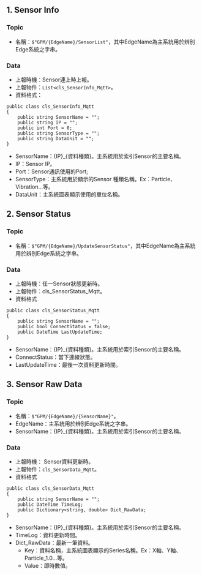 ## 1. Sensor Info
### Topic
- 名稱：``` $"GPM/{EdgeName}/SensorList" ```，其中EdgeName為主系統用於辨別Edge系統之字串。

### Data
- 上報時機：Sensor連上時上報。
- 上報物件：```List<cls_SensorInfo_Mqtt>```。
- 資料格式：
```
public class cls_SensorInfo_Mqtt
{
    public string SensorName = "";
    public string IP = "";
    public int Port = 0;
    public string SensorType = "";
    public string DataUnit = "";
}
```
- SensorName：{IP}_{資料種類}。主系統用於索引Sensor的主要名稱。
- IP：Sensor IP。
- Port：Sensor通訊使用的Port;
- SensorType：主系統用於顯示的Sensor 種類名稱。Ex：Particle、Vibration…等。
- DataUnit：主系統圖表顯示使用的單位名稱。

## 2. Sensor Status
### Topic
- 名稱：```$"GPM/{EdgeName}/UpdateSensorStatus"```，其中EdgeName為主系統用於辨別Edge系統之字串。

### Data
- 上報時機：任一Sensor狀態更新時。
- 上報物件：cls_SensorStatus_Mqtt。
- 資料格式
```
public class cls_SensorStatus_Mqtt
{
    public string SensorName = "";
    public bool ConnectStatus = false;
    public DateTime LastUpdateTime;
}
```
- SensorName：{IP}_{資料種類}。主系統用於索引Sensor的主要名稱。
- ConnectStatus：當下連線狀態。
- LastUpdateTime：最後一次資料更新時間。

## 3. Sensor Raw Data
### Topic
- 名稱：```$"GPM/{EdgeName}/{SensorName}"```。
- EdgeName：主系統用於辨別Edge系統之字串。
- SensorName：{IP}_{資料種類}。主系統用於索引Sensor的主要名稱。

### Data
- 上報時機： Sensor資料更新時。
- 上報物件：```cls_SensorData_Mqtt```。
- 資料格式
```
public class cls_SensorData_Mqtt
{
    public string SensorName = "";
    public DateTime TimeLog;
    public Dictionary<string, double> Dict_RawData;
}
```
- SensorName：{IP}_{資料種類}。主系統用於索引Sensor的主要名稱。
- TimeLog：資料更新時間。
- Dict_RawData：最新一筆資料。
    - Key：資料名稱，主系統圖表顯示的Series名稱。Ex：X軸、Y軸、Particle_1.0…等。
    - Value：即時數值。